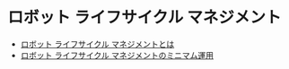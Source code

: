 # ロボット ライフサイクル マネジメント

- [ロボット ライフサイクル マネジメントとは](rlm-is.md)
- [ロボット ライフサイクル マネジメントのミニマム運用](minimal-operation.md)
